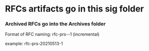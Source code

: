 # RFCs artifacts go in this sig folder
### Archived RFCs go into the Archives folder

Format of RFC naming:
rfc-prs-<YYYYMMDD>-1 (incremental)

example: rfc-prs-20210513-1

